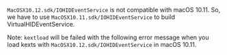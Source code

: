 `MacOSX10.12.sdk/IOHIDEventService` is not compatible with macOS 10.11.
So, we have to use `MacOSX10.11.sdk/IOHIDEventService` to build VirtualHIDEventService.

Note:
`kextload` will be failed with the following error message when you load kexts with `MacOSX10.12.sdk/IOHIDEventService` in macOS 10.11.
